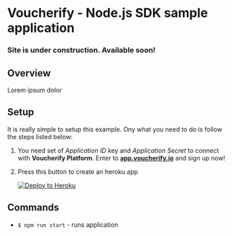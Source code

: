 # Voucherify - Node.js SDK sample application

### Site is under construction. Available soon!

## Overview

Lorem ipsum dolor

## Setup

It is really simple to setup this example. Ony what you need to do is follow the steps listed below:

1. You need set of *Application ID* key and *Application Secret* to connect with **Voucherify Platform**.
Enter to **[app.voucherify.io](http://app.voucherify.io)** and sign up now!

2. Press this button to create an heroku app

    [![Deploy to Heroku](https://www.herokucdn.com/deploy/button.png)](https://heroku.com/deploy?template=https://github.com/voucherifyio/voucherify-nodejs-example&env[APPLICATION_ID]=&env[APPLICATION_SECRET_KEY]=&env[CLIENT_APPLICATION_ID]=&env[CLIENT_PUBLIC_KEY]=)

## Commands

* `$ npm run start` - runs application